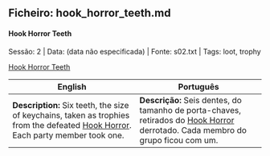 ## Ficheiro: hook_horror_teeth.md

#### Hook Horror Teeth

Sessão: 2 | Data: (data não especificada) | Fonte: s02.txt | Tags: loot, trophy

[Hook Horror Teeth](hook_horror_teeth.png)

| English | Português |
|---------|-----------|
| **Description:** Six teeth, the size of keychains, taken as trophies from the defeated [Hook Horror](hook_horror.md). Each party member took one. | **Descrição:** Seis dentes, do tamanho de porta-chaves, retirados do [Hook Horror](hook_horror.md) derrotado. Cada membro do grupo ficou com um. |




















